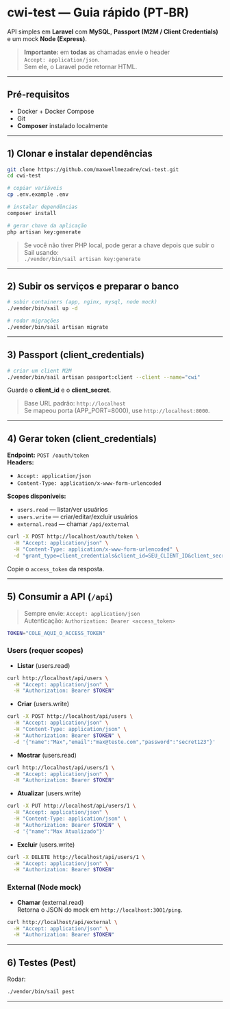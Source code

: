 # cwi-test — Guia rápido (PT‑BR)

API simples em **Laravel** com **MySQL**, **Passport (M2M / Client Credentials)** e um mock **Node (Express)**.

> **Importante:** em **todas** as chamadas envie o header  
> `Accept: application/json`.  
> Sem ele, o Laravel pode retornar HTML.

---

## Pré‑requisitos
- Docker + Docker Compose
- Git
- **Composer** instalado localmente

---

## 1) Clonar e instalar dependências

```bash
git clone https://github.com/maxwellmezadre/cwi-test.git
cd cwi-test

# copiar variáveis
cp .env.example .env

# instalar dependências
composer install

# gerar chave da aplicação
php artisan key:generate
```

> Se você não tiver PHP local, pode gerar a chave depois que subir o Sail usando:  
> `./vendor/bin/sail artisan key:generate`

---

## 2) Subir os serviços e preparar o banco

```bash
# subir containers (app, nginx, mysql, node mock)
./vendor/bin/sail up -d

# rodar migrações
./vendor/bin/sail artisan migrate
```

---

## 3) Passport (client_credentials)

```bash
# criar um client M2M
./vendor/bin/sail artisan passport:client --client --name="cwi"
```

Guarde o **client_id** e o **client_secret**.

> Base URL padrão: `http://localhost`  
> Se mapeou porta (APP_PORT=8000), use `http://localhost:8000`.

---

## 4) Gerar token (client_credentials)

**Endpoint:** `POST /oauth/token`  
**Headers:**  
- `Accept: application/json`  
- `Content-Type: application/x-www-form-urlencoded`

**Scopes disponíveis:**
- `users.read` — listar/ver usuários
- `users.write` — criar/editar/excluir usuários
- `external.read` — chamar `/api/external`

```bash
curl -X POST http://localhost/oauth/token \
  -H "Accept: application/json" \
  -H "Content-Type: application/x-www-form-urlencoded" \
  -d "grant_type=client_credentials&client_id=SEU_CLIENT_ID&client_secret=SEU_CLIENT_SECRET&scope=users.read users.write external.read"
```

Copie o `access_token` da resposta.

---

## 5) Consumir a API (`/api`)

> Sempre envie: `Accept: application/json`  
> Autenticação: `Authorization: Bearer <access_token>`

```bash
TOKEN="COLE_AQUI_O_ACCESS_TOKEN"
```

### Users (requer scopes)
- **Listar** (users.read)
```bash
curl http://localhost/api/users \
  -H "Accept: application/json" \
  -H "Authorization: Bearer $TOKEN"
```

- **Criar** (users.write)
```bash
curl -X POST http://localhost/api/users \
  -H "Accept: application/json" \
  -H "Content-Type: application/json" \
  -H "Authorization: Bearer $TOKEN" \
  -d '{"name":"Max","email":"max@teste.com","password":"secret123"}'
```

- **Mostrar** (users.read)
```bash
curl http://localhost/api/users/1 \
  -H "Accept: application/json" \
  -H "Authorization: Bearer $TOKEN"
```

- **Atualizar** (users.write)
```bash
curl -X PUT http://localhost/api/users/1 \
  -H "Accept: application/json" \
  -H "Content-Type: application/json" \
  -H "Authorization: Bearer $TOKEN" \
  -d '{"name":"Max Atualizado"}'
```

- **Excluir** (users.write)
```bash
curl -X DELETE http://localhost/api/users/1 \
  -H "Accept: application/json" \
  -H "Authorization: Bearer $TOKEN"
```

### External (Node mock)
- **Chamar** (external.read)  
  Retorna o JSON do mock em `http://localhost:3001/ping`.
```bash
curl http://localhost/api/external \
  -H "Accept: application/json" \
  -H "Authorization: Bearer $TOKEN"
```

---

## 6) Testes (Pest)

Rodar:
```bash
./vendor/bin/sail pest
```

---

